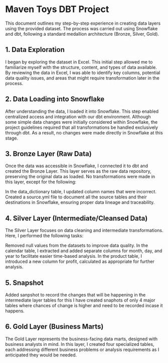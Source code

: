 # Maven Toys DBT Project
This document outlines my step-by-step experience in creating data layers using the provided dataset. The process was carried out using Snowflake and dbt, following a standard medallion architecture (Bronze, Silver, Gold).

## 1. Data Exploration
I began by exploring the dataset in Excel. This initial step allowed me to familiarize myself with the structure, content, and types of data available. By reviewing the data in Excel, I was able to identify key columns, potential data quality issues, and areas that might require transformation later in the process.

## 2. Data Loading into Snowflake
After understanding the data, I loaded it into Snowflake. This step enabled centralized access and integration with our dbt environment. Although some simple data changes were initially considered within Snowflake, the project guidelines required that all transformations be handled exclusively through dbt. As a result, no changes were made directly in Snowflake at this stage.

## 3. Bronze Layer (Raw Data)
Once the data was accessible in Snowflake, I connected it to dbt and created the Bronze Layer. This layer serves as the raw data repository, preserving the original data as loaded. No transformations were made in this layer, except for the following:

In the data_dictionary table, I updated column names that were incorrect.
Created a source.yml file to document all the source tables and their destinations in Snowflake, ensuring proper data lineage and traceability.
## 4. Silver Layer (Intermediate/Cleansed Data)
The Silver Layer focuses on data cleaning and intermediate transformations. Here, I performed the following tasks:

Removed null values from the datasets to improve data quality.
In the calendar table, I extracted and added separate columns for month, day, and year to facilitate easier time-based analysis.
In the product table, I introduced a new column for profit, calculated as appropriate for further analysis.

## 5. Snapshot
Added sanpshot to record the changes that will be happening in the intermediate layer tables for this I have created snaphots of only 4 major tables where chances of change is higher and need to be recorded incase it happens.

## 6. Gold Layer (Business Marts)
The Gold Layer represents the business-facing data marts, designed with business analysts in mind. In this layer, I created four specialized tables, each addressing different business problems or analysis requirements as I anticipated they would be needed.